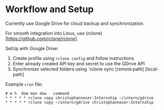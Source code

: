 # Workflow and Setup
Currently use Google Drive for cloud backup and synchronization.

For smooth integration into Linux, use (rclone)[https://github.com/rclone/rclone].

SetUp with Google Drive:
1. Create profile using `rclone config` and follow instructions
2. Enter already created API key and secret to use the GDrive API
3. Synchronize selected folders using `rclone sync [remote:path] [local-path]

Example `cron` file:
```
# m h  dom mon dow   command
* * * * * rclone copy christophanneser:Internship ~/intern/gdrive
* * * * * rclone copy ~/intern/gdrive christophanneser:Internship
```
